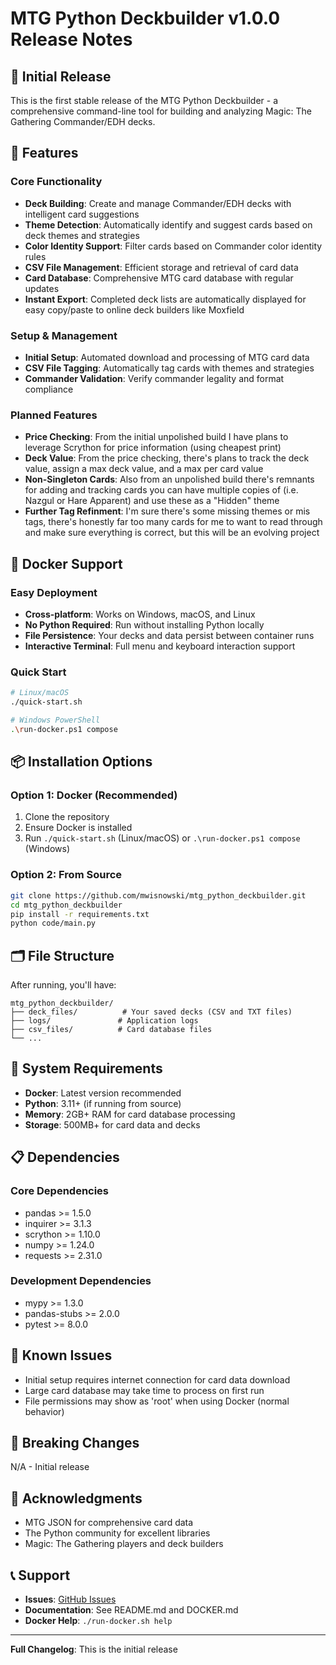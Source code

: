 # MTG Python Deckbuilder v1.0.0 Release Notes

## 🎉 Initial Release

This is the first stable release of the MTG Python Deckbuilder - a comprehensive command-line tool for building and analyzing Magic: The Gathering Commander/EDH decks.

## 🚀 Features

### Core Functionality
- **Deck Building**: Create and manage Commander/EDH decks with intelligent card suggestions
- **Theme Detection**: Automatically identify and suggest cards based on deck themes and strategies
- **Color Identity Support**: Filter cards based on Commander color identity rules
- **CSV File Management**: Efficient storage and retrieval of card data
- **Card Database**: Comprehensive MTG card database with regular updates
- **Instant Export**: Completed deck lists are automatically displayed for easy copy/paste to online deck builders like Moxfield

### Setup & Management
- **Initial Setup**: Automated download and processing of MTG card data
- **CSV File Tagging**: Automatically tag cards with themes and strategies
- **Commander Validation**: Verify commander legality and format compliance

### Planned Features
- **Price Checking**: From the initial unpolished build I have plans to leverage Scrython for price information (using cheapest print)
- **Deck Value**: From the price checking, there's plans to track the deck value, assign a max deck value, and a max per card value
- **Non-Singleton Cards**: Also from an unpolished build there's remnants for adding and tracking cards you can have multiple copies of (i.e. Nazgul or Hare Apparent) and use these as a "Hidden" theme
- **Further Tag Refinment**: I'm sure there's some missing themes or mis tags, there's honestly far too many cards for me to want to read through and make sure everything is correct, but this will be an evolving project

## 🐳 Docker Support

### Easy Deployment
- **Cross-platform**: Works on Windows, macOS, and Linux
- **No Python Required**: Run without installing Python locally
- **File Persistence**: Your decks and data persist between container runs
- **Interactive Terminal**: Full menu and keyboard interaction support

### Quick Start
```bash
# Linux/macOS
./quick-start.sh

# Windows PowerShell
.\run-docker.ps1 compose
```

## 📦 Installation Options

### Option 1: Docker (Recommended)
1. Clone the repository
2. Ensure Docker is installed
3. Run `./quick-start.sh` (Linux/macOS) or `.\run-docker.ps1 compose` (Windows)

### Option 2: From Source
```bash
git clone https://github.com/mwisnowski/mtg_python_deckbuilder.git
cd mtg_python_deckbuilder
pip install -r requirements.txt
python code/main.py
```

## 🗂️ File Structure

After running, you'll have:
```
mtg_python_deckbuilder/
├── deck_files/          # Your saved decks (CSV and TXT files)
├── logs/               # Application logs
├── csv_files/          # Card database files
└── ...
```

## 🔧 System Requirements

- **Docker**: Latest version recommended
- **Python**: 3.11+ (if running from source)
- **Memory**: 2GB+ RAM for card database processing
- **Storage**: 500MB+ for card data and decks

## 📋 Dependencies

### Core Dependencies
- pandas >= 1.5.0
- inquirer >= 3.1.3
- scrython >= 1.10.0
- numpy >= 1.24.0
- requests >= 2.31.0

### Development Dependencies
- mypy >= 1.3.0
- pandas-stubs >= 2.0.0
- pytest >= 8.0.0

## 🐛 Known Issues

- Initial setup requires internet connection for card data download
- Large card database may take time to process on first run
- File permissions may show as 'root' when using Docker (normal behavior)

## 🔄 Breaking Changes

N/A - Initial release

## 🙏 Acknowledgments

- MTG JSON for comprehensive card data
- The Python community for excellent libraries
- Magic: The Gathering players and deck builders

## 📞 Support

- **Issues**: [GitHub Issues](https://github.com/mwisnowski/mtg_python_deckbuilder/issues)
- **Documentation**: See README.md and DOCKER.md
- **Docker Help**: `./run-docker.sh help`

---

**Full Changelog**: This is the initial release
